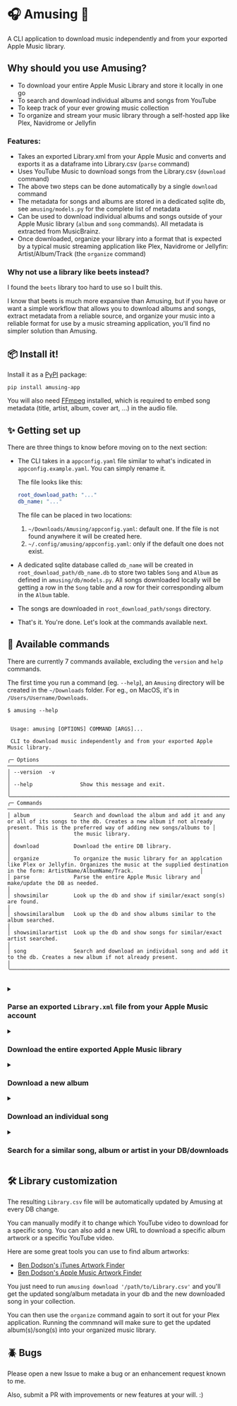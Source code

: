 # 🎧 Amusing 🎸

A CLI application to download music independently and from your exported Apple Music library.

## Why should you use **Amusing**?

- To download your entire Apple Music Library and store it locally in one go
- To search and download individual albums and songs from YouTube
- To keep track of your ever growing music collection
- To organize and stream your music library through a self-hosted app like Plex, Navidrome or Jellyfin

### Features:

- Takes an exported Library.xml from your Apple Music and converts and exports it as a dataframe into Library.csv (`parse` command)
- Uses YouTube Music to download songs from the Library.csv (`download` command)
- The above two steps can be done automatically by a single `download` command
- The metadata for songs and albums are stored in a dedicated sqlite db, see `amusing/models.py` for the complete list of metadata 
- Can be used to download individual albums and songs outside of your Apple Music library (`album` and `song` commands). All metadata is extracted from MusicBrainz.
- Once downloaded, organize your library into a format that is expected by a typical music streaming application like Plex, Navidrome or Jellyfin: Artist/Album/Track (the `organize` command)

### Why not use a library like beets instead?

I found the `beets` library too hard to use so I built this. 

I know that beets is much more expansive than Amusing, but if you have or want a simple workflow that allows you to download albums and songs, extract metadata from a reliable source, and organize your music into a reliable format for use by a music streaming application, you'll find no simpler solution than Amusing. 



## 📦 Install it!

Install it as a [PyPI](https://pypi.org/) package:

```
pip install amusing-app
```

You will also need [FFmpeg](https://ffmpeg.org/) installed, which is required to embed song metadata (title, artist, album, cover art, ...) in the audio file.

## ✨ Getting set up

There are three things to know before moving on to the next section:

- The CLI takes in a `appconfig.yaml` file similar to what's indicated in `appconfig.example.yaml`. You can simply rename it.

  The file looks like this:

  ```yaml
  root_download_path: "..."
  db_name: "..."
  ```

  The file can be placed in two locations:
  1. `~/Downloads/Amusing/appconfig.yaml`: default one. If the file is not found anywhere it will be created here.
  2. `~/.config/amusing/appconfig.yaml`: only if the default one does not exist.

- A dedicated sqlite database called `db_name` will be created in `root_download_path/db_name.db` to store two tables `Song` and `Album` as defined in `amusing/db/models.py`. All songs downloaded locally will be getting a row in the `Song` table and a row for their corresponding album in the `Album` table.
- The songs are downloaded in `root_download_path/songs` directory.
- That's it. You're done. Let's look at the commands available next.

## 💬 Available commands

There are currently 7 commands available, excluding the `version` and `help` commands.

The first time you run a command (eg. `--help`), an `Amusing` directory will be created in the `~/Downloads` folder.
For eg., on MacOS, it's in `/Users/Username/Downloads`.

```console
$ amusing --help

                                                                                                                                                                                                          
 Usage: amusing [OPTIONS] COMMAND [ARGS]...                                                                                                                                                               
                                                                                                                                                                                                          
 CLI to download music independently and from your exported Apple Music library.                                                                                                                          
                                                                                                                                                                                                          
╭─ Options ──────────────────────────────────────────────────────────────────────────────────────────────────────────────────────────────────────────────────────────────────────────────────────────────╮
│ --version  -v                                                                                                                                                                                          │
│ --help               Show this message and exit.                                                                                                                                                       │
╰────────────────────────────────────────────────────────────────────────────────────────────────────────────────────────────────────────────────────────────────────────────────────────────────────────╯
╭─ Commands ─────────────────────────────────────────────────────────────────────────────────────────────────────────────────────────────────────────────────────────────────────────────────────────────╮
│ album              Search and download the album and add it and any or all of its songs to the db. Creates a new album if not already present. This is the preferred way of adding new songs/albums to │
│                    the music library.                                                                                                                                                                  │
│ download           Download the entire DB library.                                                                                                                                                     │
│ organize           To organize the music library for an applcation like Plex or Jellyfin. Organizes the music at the supplied destination in the form: ArtistName/AlbumName/Track.                     │
│ parse              Parse the entire Apple Music library and make/update the DB as needed.                                                                                                              │
│ showsimilar        Look up the db and show if similar/exact song(s) are found.                                                                                                                         │
│ showsimilaralbum   Look up the db and show albums similar to the album searched.                                                                                                                       │
│ showsimilarartist  Look up the db and show songs for similar/exact artist searched.                                                                                                                    │
│ song               Search and download an individual song and add it to the db. Creates a new album if not already present.                                                                            │
╰────────────────────────────────────────────────────────────────────────────────────────────────────────────────────────────────────────────────────────────────────────────────────────────────────────╯


```

<details>

<summary><h3>Parse an exported <code>Library.xml</code> file from your Apple Music account</h3></summary>

You can also use a previously parsed `Library.csv`, that already contains mappings with YouTube video IDs and possible URLs to download custom album artworks.

```console
$ amusing parse --help

 Usage: amusing parse [OPTIONS] LIBRARY_PATH

 Parse the entire Apple Music library and make/update the DB as needed.

╭─ Arguments ───────────────────────────────────────────────────────────────────╮
│ *    library_path      TEXT  The path to the 'Library.xml' or 'Library.csv'   │
│                              exported from Apple Music.                       │
│                              [default: None]                                  │
│                              [required]                                       │
╰───────────────────────────────────────────────────────────────────────────────╯
╭─ Options ─────────────────────────────────────────────────────────────────────╮
│ --help          Show this message and exit.                                   │
╰───────────────────────────────────────────────────────────────────────────────╯

# Example
$ amusing parse 'your/path/to/Library.xml'
```

</details>


<details>

<summary><h3>Download the entire exported Apple Music library</h3></summary>

You can also pass a `Library.xml` or a `Library.csv` file to parse before downloading the songs.

```console
$ amusing download --help

 Usage: amusing download [OPTIONS] [LIBRARY_PATH]

 Download the entire DB library.
 If passed, parse the library and update the DB before download.

╭─ Arguments ───────────────────────────────────────────────────────────────────╮
│   library_path      [LIBRARY_PATH]  The path to the 'Library.xml' or          │
│                                     'Library.csv' exported from Apple Music.  │
╰───────────────────────────────────────────────────────────────────────────────╯
╭─ Options ─────────────────────────────────────────────────────────────────────╮
│ --help          Show this message and exit.                                   │
╰───────────────────────────────────────────────────────────────────────────────╯

# Example
$ amusing download 'your/path/to/Library.xml'

# is equivalent to running
$ amusing parse 'your/path/to/Library.xml'
$ amusing download
```

</details>


<details>
<summary><h3>Download a new album</h3></summary>

```console
$ amusing album --help

                                                                                                                                                                                                         
 Usage: amusing album [OPTIONS]                                                                                                                                                                           
                                                                                                                                                                                                          
 Search and download the album and add it and any or all of its songs to the db. Creates a new album if not already present. This is the preferred way of adding new songs/albums to the music library.   
                                                                                                                                                                                                          
╭─ Options ──────────────────────────────────────────────────────────────────────────────────────────────────────────────────────────────────────────────────────────────────────────────────────────────╮
│ *  --title         TEXT  Title of the album [default: None] [required]                                                                                                                                 │
│    --artist        TEXT  Artist of the album (optional) [default: None]                                                                                                                                │
│    --help                Show this message and exit.                                                                                                                                                   │
╰────────────────────────────────────────────────────────────────────────────────────────────────────────────────────────────────────────────────────────────────────────────────────────────────────────╯

# use it like so:
$ amusing album --title "808s & Heartbreak" --artist "Kanye West"

```

</details>


<details>

<summary><h3>Download an individual song</h3></summary>

```console
$ amusing song --help

Usage: amusing song [OPTIONS]                                                                                                                                                                            
                                                                                                                                                                                                          
 Search and download an individual song and add it to the db. Creates a new album if not already present.                                                                                                 
                                                                                                                                                                                                          
╭─ Options ──────────────────────────────────────────────────────────────────────────────────────────────────────────────────────────────────────────────────────────────────────────────────────────────╮
│ *  --title                   TEXT  Title of the song [default: None] [required]                                                                                                                        │
│    --artist                  TEXT  Artist of the song (optional) [default: None]                                                                                                                       │
│    --album                   TEXT  Album of the song (optional) [default: None]                                                                                                                        │
│    --force     --no-force          Overwrite the song if present. [default: no-force]                                                                                                                  │
│    --help                          Show this message and exit.                                                                                                                                         │
╰────────────────────────────────────────────────────────────────────────────────────────────────────────────────────────────────────────────────────────────────────────────────────────────────────────╯


 
$ amusing song --title "Run" --artist "One Republic" --album "Human"

```

</details>


<details>

<details>
<summary><h3>Organize your music collection for an application like Plex, Navidrome or Jellyfin</h3></summary>

This command helps organize your music library in a new place in the format: Artist/Album/Track 

```console

$ amusing organize --help

Usage: amusing organize [OPTIONS] DESTINATION_PATH                                                                                                                                                       
                                                                                                                                                                                                          
 To organize the music library for an applcation like Plex or Jellyfin. Organizes the music at the supplied destination in the form: ArtistName/AlbumName/Track.                                          
                                                                                                                                                                                                          
╭─ Arguments ────────────────────────────────────────────────────────────────────────────────────────────────────────────────────────────────────────────────────────────────────────────────────────────╮
│ *    destination_path      TEXT  The full destination directory path for organized music, can be the path which an application like Plex is expecting. [default: None] [required]                      │
╰────────────────────────────────────────────────────────────────────────────────────────────────────────────────────────────────────────────────────────────────────────────────────────────────────────╯
╭─ Options ──────────────────────────────────────────────────────────────────────────────────────────────────────────────────────────────────────────────────────────────────────────────────────────────╮
│ --help          Show this message and exit.                                                                                                                                                            │
╰────────────────────────────────────────────────────────────────────────────────────────────────────────────────────────────────────────────────────────────────────────────────────────────────────────╯


# use it like so:
$ amusing organize ~/Plex/Media/Music/


```



</details>


<summary><h3>Search for a similar song, album or artist in your DB/downloads</h3></summary>

```console
$ amusing showsimilar "Someday"

Song to look up:  someday
┏━━━━━━━━━━━━━━━━━━━━━━┳━━━━━━━━━━━━━━━┳━━━━━━━━━━━━━━━━━━━━━━━━━━━━━━━━━━━━━━┓
┃ Song                 ┃ Artist        ┃ Album                                ┃
┡━━━━━━━━━━━━━━━━━━━━━━╇━━━━━━━━━━━━━━━╇━━━━━━━━━━━━━━━━━━━━━━━━━━━━━━━━━━━━━━┩
│ Someday              │ OneRepublic   │ Human (Deluxe)                       │
│ Someday At Christmas │ Justin Bieber │ Under the Mistletoe (Deluxe Edition) │
└──────────────────────┴───────────────┴──────────────────────────────────────┘


$ amusing showsimilarartist "OneRepublic"

Artist to look up:  OneRepublic
┏━━━━━━━━━━━━━━━━━┳━━━━━━━━━━━━━┳━━━━━━━━━━━━━━━━━━━━━━━━━━━━━━━━━━━━━━━━━━━━━━━━━━━┓
┃ Song            ┃ Artist      ┃ Album                                             ┃
┡━━━━━━━━━━━━━━━━━╇━━━━━━━━━━━━━╇━━━━━━━━━━━━━━━━━━━━━━━━━━━━━━━━━━━━━━━━━━━━━━━━━━━┩
│ Run             │ OneRepublic │ Human (Deluxe)                                    │
│ Someday         │ OneRepublic │ Human (Deluxe)                                    │
│ No Vacancy      │ OneRepublic │ No Vacancy - Single                               │
│ RUNAWAY         │ OneRepublic │ RUNAWAY - Single                                  │
│ Sunshine        │ OneRepublic │ Sunshine - Single                                 │
│ I Ain't Worried │ OneRepublic │ Top Gun: Maverick (Music from the Motion Picture) │
│ West Coast      │ OneRepublic │ West Coast - Single                               │
└─────────────────┴─────────────┴───────────────────────────────────────────────────┘


$ amusing showsimilaralbum "Human"

Album to look up:  Human
┏━━━━━━━━━━━━━━━━┳━━━━━━━━━━━━━━━━━┓
┃ Album          ┃ Number of songs ┃
┡━━━━━━━━━━━━━━━━╇━━━━━━━━━━━━━━━━━┩
│ Human (Deluxe) │ 2               │
└────────────────┴─────────────────┘
```

</details>


## 🛠️ Library customization

The resulting `Library.csv` file will be automatically updated by Amusing at every DB change.

You can manually modify it to change which YouTube video to download for a specific song.
You can also add a new URL to download a specific album artwork or a specific YouTube video.

Here are some great tools you can use to find album artworks:
- [Ben Dodson's iTunes Artwork Finder](https://bendodson.com/projects/itunes-artwork-finder/)
- [Ben Dodson's Apple Music Artwork Finder](https://bendodson.com/projects/apple-music-artwork-finder)

You just need to run `amusing download '/path/to/Library.csv'` and you'll get the updated song/album metadata in your db and the new downloaded song in your collection. 

You can then use the `organize` command again to sort it out for your Plex application. Running the commnand will make sure to get the updated album(s)/song(s) into your organized music library. 

## 🪲 Bugs

Please open a new Issue to make a bug or an enhancement request known to me. 

Also, submit a PR with improvements or new features at your will. :)